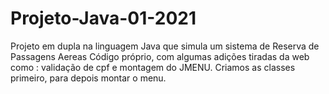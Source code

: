 # Projeto-Java-01-2021
Projeto em dupla na linguagem Java que simula um sistema de Reserva de Passagens Aereas
Código próprio, com algumas adições tiradas da web como : validação de cpf e montagem do JMENU.
Criamos as classes primeiro, para depois montar o menu.

